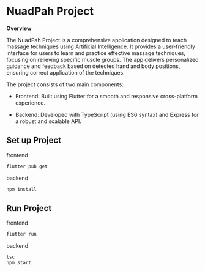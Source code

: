# NuadPah Project

**Overview**

The NuadPah Project is a comprehensive application designed to teach massage techniques using Artificial Intelligence. It provides a user-friendly interface for users to learn and practice effective massage techniques, focusing on relieving specific muscle groups. The app delivers personalized guidance and feedback based on detected hand and body positions, ensuring correct application of the techniques.

The project consists of two main components:

- Frontend: Built using Flutter for a smooth and responsive cross-platform experience.

- Backend: Developed with TypeScript (using ES6 syntax) and Express for a robust and scalable API.

## Set up Project

frontend

```bash
flutter pub get
```

backend

```bash
npm install
```

## Run Project

frontend

```bash
flutter run
```

backend

```bash
tsc
npm start
```
